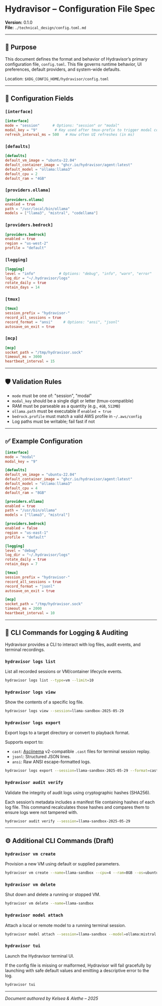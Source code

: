 # Hydravisor – Configuration File Spec

**Version:** 0.1.0  
**File:** `./technical_design/config.toml.md`

---

## 🎯 Purpose
This document defines the format and behavior of Hydravisor’s primary configuration file, `config.toml`. This file governs runtime behavior, UI preferences, default providers, and system-wide defaults.

Location: `$XDG_CONFIG_HOME/hydravisor/config.toml`

---

## 🔧 Configuration Fields

### `[interface]`
```toml
[interface]
mode = "session"      # Options: "session" or "modal"
modal_key = "9"        # Key used after tmux-prefix to trigger modal commands
refresh_interval_ms = 500   # How often UI refreshes (in ms)
```

### `[defaults]`
```toml
[defaults]
default_vm_image = "ubuntu-22.04"
default_container_image = "ghcr.io/hydravisor/agent:latest"
default_model = "ollama:llama3"
default_cpu = 2
default_ram = "4GB"
```

### `[providers.ollama]`
```toml
[providers.ollama]
enabled = true
path = "/usr/local/bin/ollama"
models = ["llama3", "mistral", "codellama"]
```

### `[providers.bedrock]`
```toml
[providers.bedrock]
enabled = true
region = "us-west-2"
profile = "default"
```

### `[logging]`
```toml
[logging]
level = "info"           # Options: "debug", "info", "warn", "error"
log_dir = "~/.hydravisor/logs"
rotate_daily = true
retain_days = 14
```

### `[tmux]`
```toml
[tmux]
session_prefix = "hydravisor-"
record_all_sessions = true
record_format = "ansi"     # Options: "ansi", "jsonl"
autosave_on_exit = true
```

### `[mcp]`
```toml
[mcp]
socket_path = "/tmp/hydravisor.sock"
timeout_ms = 3000
heartbeat_interval = 15
```

---

## 🛡 Validation Rules
- `mode` must be one of: "session", "modal"
- `modal_key` should be a single digit or letter (tmux-compatible)
- RAM must be parseable as a quantity (e.g., `4GB`, `512MB`)
- `ollama.path` must be executable if `enabled = true`
- `bedrock.profile` must match a valid AWS profile in `~/.aws/config`
- Log paths must be writable; fail fast if not

---

## ✅ Example Configuration
```toml
[interface]
mode = "modal"
modal_key = "9"

[defaults]
default_vm_image = "ubuntu-22.04"
default_container_image = "ghcr.io/hydravisor/agent:latest"
default_model = "ollama:llama3"
default_cpu = 4
default_ram = "8GB"

[providers.ollama]
enabled = true
path = "/usr/bin/ollama"
models = ["llama3", "mistral"]

[providers.bedrock]
enabled = false
region = "us-east-1"
profile = "default"

[logging]
level = "debug"
log_dir = "~/.hydravisor/logs"
rotate_daily = true
retain_days = 7

[tmux]
session_prefix = "hydravisor-"
record_all_sessions = true
record_format = "jsonl"
autosave_on_exit = true

[mcp]
socket_path = "/tmp/hydravisor.sock"
timeout_ms = 2000
heartbeat_interval = 10
```

---

## 🧪 CLI Commands for Logging & Auditing

Hydravisor provides a CLI to interact with log files, audit events, and terminal recordings.

### `hydravisor logs list`
List all recorded sessions or VM/container lifecycle events.
```bash
hydravisor logs list --type=vm --limit=10
```

### `hydravisor logs view`
Show the contents of a specific log file.
```bash
hydravisor logs view --session=llama-sandbox-2025-05-29
```

### `hydravisor logs export`
Export logs to a target directory or convert to playback format.

Supports export to:
- `cast`: [Asciinema](https://asciinema.org/) v2-compatible `.cast` files for terminal session replay.
- `jsonl`: Structured JSON lines.
- `ansi`: Raw ANSI escape-formatted logs.

```bash
hydravisor logs export --session=llama-sandbox-2025-05-29 --format=cast --output=./exports
```

### `hydravisor audit verify`
Validate the integrity of audit logs using cryptographic hashes (SHA256).

Each session’s metadata includes a manifest file containing hashes of each log file. This command recalculates those hashes and compares them to ensure logs were not tampered with.

```bash
hydravisor audit verify --session=llama-sandbox-2025-05-29
```

---

## ⚙️ Additional CLI Commands (Draft)

### `hydravisor vm create`
Provision a new VM using default or supplied parameters.
```bash
hydravisor vm create --name=llama-sandbox --cpu=4 --ram=8GB --os=ubuntu-22.04 --model=ollama:llama3
```

### `hydravisor vm delete`
Shut down and delete a running or stopped VM.
```bash
hydravisor vm delete --name=llama-sandbox
```

### `hydravisor model attach`
Attach a local or remote model to a running terminal session.
```bash
hydravisor model attach --session=llama-sandbox --model=ollama:mistral
```

### `hydravisor tui`
Launch the Hydravisor terminal UI.

If the config file is missing or malformed, Hydravisor will fail gracefully by launching with safe default values and emitting a descriptive error to the log.
```bash
hydravisor tui
```

---

*Document authored by Kelsea & Alethe – 2025*
